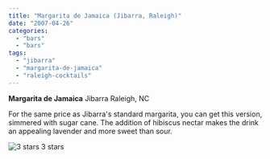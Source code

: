 ```yaml
---
title: "Margarita de Jamaica (Jibarra, Raleigh)"
date: "2007-04-26"
categories:
  - "bars"
  - "bars"
tags:
  - "jibarra"
  - "margarita-de-jamaica"
  - "raleigh-cocktails"
---
```


**Margarita de Jamaica** Jibarra Raleigh, NC

For the same price as Jibarra's standard margarita, you can get this version, simmered with sugar cane. The addition of hibiscus nectar makes the drink an appealing lavender and more sweet than sour.




<div class="caption">

![3 stars](http://s3.amazonaws.com/thegourmez-wpmedia/2009/02/rating_avocado1.gif "rating_avocado1") 3 stars</div>

